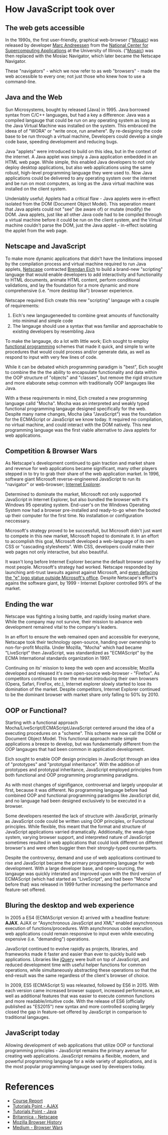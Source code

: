 # How JavaScript took over 

## The web gets accessible 

In the 1990s, the first user-friendly, graphical web-browser ("[Mosaic](https://en.wikipedia.org/wiki/Mosaic_(web_browser)")) was released by developer [Marc Andreessen](https://en.wikipedia.org/wiki/Marc_Andreessen) from the [National Center for Supercomputing Applications](http://www.ncsa.illinois.edu/) at the University of Illinois. ("[Mosaic](https://en.wikipedia.org/wiki/Mosaic_(web_browser)")) was then replaced with the Mosiac Navigator, which later became the Netscape Navigator. 

These "navigators" - which we now refer to as web "browsers" - made the web accessible to every one; not just those who knew how to use a command-line. 

## Java and the Web

Sun Microsystems, bought by released [Java] in 1995. Java borrowed syntax from C/C++ languages, but had a key a difference: Java was a compiled langauge that could be run on any operating system as long as the Java Virtual Machine was installed on the system. This embraced the ideea of of "WORA" or "write once, run anwhere". By re-designing the code base to be run through a virtual machine, Developers could develop a single code base, speeding development and reducing bugs. 

Java "applets" were introduced to build on this idea, but in the context of the internet. A Java applet was simply a Java application embedded in an HTML web page. While simple, this enabled Java developers to not only deploy desktop applications, but also web applications using the same robust, high-level programming language they were used to. Now Java applications could be delivered to any operating system over the internet and be run on most computers, as long as the Java virtual machine was installed on the client system. 

Undeniably useful; Applets had a critical flaw - Java applets were in-effect isolated from the DOM (Document Object Model). This seperation meant that Java applets could not "see" (be aware of) or mutate (modify) the DOM. Java applets, just like all other Java code had to be compiled through a virtual machine before it could be run on the client system, and the Virtual machine couldn't parse the DOM, just the Java applet - in-effect isolating the applet from the web page. 

## Netscape and JavaScript 

To make more dynamic applications that didn't have the limitations imposed by the compilation process and virtual machine required to run Java applets, [Netscape](https://en.wikipedia.org/wiki/Netscape) contracted [Brendan Eich](https://en.wikipedia.org/wiki/Brendan_Eich) to build a brand-new "scripting" language that would enable developers to add interactivity and functionality to HTML documents, animate HTML content, perform conditional validations, and lay the foundation for a more dynamic and more comprehensive (i.e. "more desktop like") browser experience. 

Netscape required Eich create this new "scripting" langauge with a couple of requirements: 
1. Eich's new langaugeneeded to combine great amounts of functionality into minimal and simple code
2. The langauge should use a syntax that was familiar and approachable to existing developers by resembling Java

To make the langauge, do a lot with little work; Eich sought to employ [functional programming](https://tinyurl.com/y4d5mfkp) schemes that made it quick, and simple to write procedures that would could process and/or generate data, as well as respond to input with very few lines of code. 

While it can be debated which programming paradigm is "best", Eich sought to combine the the the ability to encapsulate functionality and data within the OOP structure of "objects" and "classes", but remove the rigid structure and more elaborate setup common with traditionally OOP langauges like Java. 

With a these requirements in mind, Eich created a new programming language calld "Mocha". Mocha was an interpreted and weakly typed functional programming langauge designed specifically for the web. Despite many name changes, Mocha (aka "JavaScript") was the foundation for the ECMAScript or JavaScript we know today. It required no compilation, no virtual machine, and could interact with the DOM natively. This new programming language was the first viable alternative to Java applets for web applications. 

## Competition & Browser Wars 

As Netscape's development continued to gain traction and market share and revenue for web applications became significant, many other players stepped in to try to grab their share of the web application market. In 1996, software giant Microsoft reverse-engineered JavaScript to run its "navigator" or web-browser; [Internet Explorer](https://en.wikipedia.org/wiki/Internet_Explorer). 

Determined to dominate the market, Microsoft not only supported JavaScript in Internet Explorer, but also bundled the browser with it's Windows 95 operating system. End-user's on the Windows Operating System now had a browser pre-installed and ready-to-go when the booted up their computer for the first time. No installation or configuration neccessary.

Microsoft's strategy proved to be successfull, but Microsoft didn't just want to compete in this new market, Microsoft hoped to dominate it. In an effort to accomplish this goal, Microsoft developed a web-language of its own CSS or "cascading stylesheets". With CSS, developers could make their web pages not only interactive, but also beautiful. 

It wasn't long before Internet Explorer became the default browser used by most people. Microsoft's strategy had worked. Netscape responded by launching anti-trust lawsuits against against Microsoft, and [even defacing the "e" logo statue outside Microsoft's office](https://medium.com/@ddprrt/tales-from-the-browser-wars-mozilla-stomps-internet-explorer-799035887cb1). Despite Netscape's effort's agains the software giant, by 1999 - Internet Explorer controlled 99% of the market. 

## Ending the war 

Netscape was fighting a losing battle, and rapidly losing market share. While the company may not survive, their mission to advance web development remained vital to the company's leaders. 

In an effort to ensure the web remained open and accessible for everyone, Netscape took their technology open-source, handing over ownership to non-for-profit Mozilla. Under Mozilla, "Mocha" which had became "LiveScript" then JavaScript, was standardized as "ECMAScript" by the ECMA International standards organization in 1997. 

Continuing on its' mission to keep the web open and accessible; Mozilla developed and released it's own open-source web-browser - "Firefox". As competitors continued to enter the market introducing their own browsers (Opera, Safari, FireFox, etc.), Internet explorer slowly started to lose its domination of the market. Despite competitors, Internet Explorer continued to be the dominant browser with market share only falling to 50% by 2010. 

## OOP or Functional? 

Starting with a functional approach Mocha/LiveScript/ECMAScript/JavaScript centered around the idea of a executing procedures on a "scheme". This scheme we now call the DOM or Document Object Model. This functional approach made simple applications a breeze to develop, but was fundamentally different from the OOP langauges that had been common in application development. 

Eich sought to enable OOP design principles in JavaScript through an idea of "prototypes" and "prototypal inheritance". With the addition of prototypes and prototypal inheritance, JavaScript employed principles from both functional and OOP programming programming paradigms. 

As with most changes of signifigance, controversal and largely unpopular at first, because it was different. No programming language before had combined OOP and functional programming paradigms like JavaScript did, and no language had been designed exclusively to be executed in a browser. 

Some developers resented the lack of structure with JavaScript, primarily as JavaScript code could be written using OOP principles, or Functional principles. While flexible, this meant that the format and structure of JavaScript applications varried dramatically. Additionally, the weak-type system, varying browser support, and interpreted nature of JavaScript sometimes resulted in web applications that could look different on different browser's and were often buggier then their strongly-typed counterparts.   

Despite the controversy, demand and use of web applications continued to rise and JavaScript became the primary programming language for web development. With a large developer base, and open-sourcing, the langauge was quickly interated and improved upon with the third version of ECMAScript (which had started as "LiveScript", and had been "Mocha" before that) was released in 1999 further increasing the performance and feature-set offered. 

## Bluring the desktop and web experience 

In 2005 a ES4 (ECMAScript version 4) arrived with a headline feature: **AJAX**. AJAX or "Asynchronous JavaScript and XML" enabled asynchronous execution of functions/procedures. With asynchronous code execution, web applications could remain responsive to input even while executing expensive (i.e. "demanding") operations. 

JavaScript continued to evolve rapidly as projects, libraries, and frameworks made it faster and easier than ever to quickly build web applications. Libraries like [jQuery](https://jquery.com/) were built on top of JavaScript, and reduced development time with useful helper functions for common operations, while simultaneously abstracting these operations so that the end-result was the same regardless of the client's browser of choice. 

In 2009, ES5 (ECMAScript 5) was releasted, followed by ES6 in 2015. With each version came increased browser support, increased performance, as well as additional features that was easier to execute common functions and more readable/intuitive code. With the release of ES6 (officially published as "ES2015") new syntax and more controlled scoping largely closed the gap in feature-set offered by JavaScript in comparison to traditional langauges. 

## JavaScript today 

Allowing development of web applications that utilize OOP or functional programming principles - JavaScript remains the primary avenue for creating web applications. JavaScript remains a flexible, modern, and powerful programming langauge for a wide variety of applications, and is the most popular programming langauge used by developers today.  


# References 

- [Course Report](https://www.coursereport.com/blog/history-of-javascript)
- [Tutorials Point - AJAX](https://www.tutorialspoint.com/ajax/what_is_ajax.htm)
- [Tutorials Point - Java](https://www.tutorialspoint.com/java/java_overview.htm)
- [Britannica - Netscape](https://www.britannica.com/topic/Netscape-Communications-Corp)
- [Mozilla Browser History](https://www.mozilla.org/en-US/firefox/browsers/browser-history/)
- [Medium - Browser Wars](https://medium.com/@ddprrt/tales-from-the-browser-wars-mozilla-stomps-internet-explorer-799035887cb1)